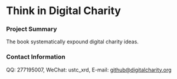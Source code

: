 # Think in Digital Charity

### Project Summary
The book systematically expound digital charity ideas.

### Contact Information
QQ: 277195007, WeChat: ustc_xrd, E-mail: github@digitalcharity.org

